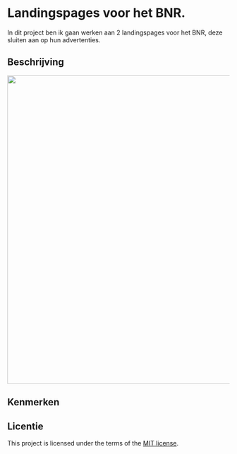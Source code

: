 # Landingspages voor het BNR.
In dit project ben ik gaan werken aan 2 landingspages voor het BNR, deze sluiten aan op hun advertenties.

## Beschrijving
<!-- In de Beschrijving staat hoe je project er uit ziet, hoe het werkt en wat je er mee kan. -->
<!-- Voeg een mooie poster visual toe 📸 -->
<!-- Voeg een link toe naar Github Pages 🌐-->

<img width="700" src="https://github.com/TygoWolven/landingspages-bnr-radio/assets/144010858/8aa5ca01-3c4a-4c91-aa8e-df9e9ae60807">


## Kenmerken
<!-- Bij Kenmerken staat welke technieken zijn gebruikt en hoe. Wat is de HTML structuur? Wat zijn de belangrijkste dingen in CSS? Wat is er met JS gedaan en hoe? -->

## Licentie

This project is licensed under the terms of the [MIT license](./LICENSE).

